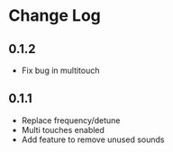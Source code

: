 
# Change Log

## 0.1.2

- Fix bug in multitouch

## 0.1.1

- Replace frequency/detune
- Multi touches enabled
- Add feature to remove unused sounds
